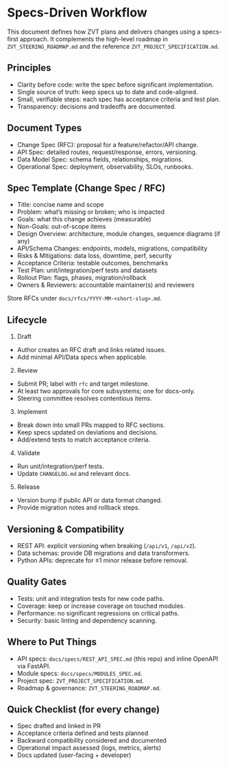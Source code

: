 # Specs-Driven Workflow

This document defines how ZVT plans and delivers changes using a specs-first approach. It complements the high-level roadmap in `ZVT_STEERING_ROADMAP.md` and the reference `ZVT_PROJECT_SPECIFICATION.md`.

## Principles

- Clarity before code: write the spec before significant implementation.
- Single source of truth: keep specs up to date and code-aligned.
- Small, verifiable steps: each spec has acceptance criteria and test plan.
- Transparency: decisions and tradeoffs are documented.

## Document Types

- Change Spec (RFC): proposal for a feature/refactor/API change.
- API Spec: detailed routes, request/response, errors, versioning.
- Data Model Spec: schema fields, relationships, migrations.
- Operational Spec: deployment, observability, SLOs, runbooks.

## Spec Template (Change Spec / RFC)

- Title: concise name and scope
- Problem: what’s missing or broken; who is impacted
- Goals: what this change achieves (measurable)
- Non-Goals: out-of-scope items
- Design Overview: architecture, module changes, sequence diagrams (if any)
- API/Schema Changes: endpoints, models, migrations, compatibility
- Risks & Mitigations: data loss, downtime, perf, security
- Acceptance Criteria: testable outcomes, benchmarks
- Test Plan: unit/integration/perf tests and datasets
- Rollout Plan: flags, phases, migration/rollback
- Owners & Reviewers: accountable maintainer(s) and reviewers

Store RFCs under `docs/rfcs/YYYY-MM-<short-slug>.md`.

## Lifecycle

1) Draft
- Author creates an RFC draft and links related issues.
- Add minimal API/Data specs when applicable.

2) Review
- Submit PR; label with `rfc` and target milestone.
- At least two approvals for core subsystems; one for docs-only.
- Steering committee resolves contentious items.

3) Implement
- Break down into small PRs mapped to RFC sections.
- Keep specs updated on deviations and decisions.
- Add/extend tests to match acceptance criteria.

4) Validate
- Run unit/integration/perf tests.
- Update `CHANGELOG.md` and relevant docs.

5) Release
- Version bump if public API or data format changed.
- Provide migration notes and rollback steps.

## Versioning & Compatibility

- REST API: explicit versioning when breaking (`/api/v1`, `/api/v2`).
- Data schemas: provide DB migrations and data transformers.
- Python APIs: deprecate for ≥1 minor release before removal.

## Quality Gates

- Tests: unit and integration tests for new code paths.
- Coverage: keep or increase coverage on touched modules.
- Performance: no significant regressions on critical paths.
- Security: basic linting and dependency scanning.

## Where to Put Things

- API specs: `docs/specs/REST_API_SPEC.md` (this repo) and inline OpenAPI via FastAPI.
- Module specs: `docs/specs/MODULES_SPEC.md`.
- Project spec: `ZVT_PROJECT_SPECIFICATION.md`.
- Roadmap & governance: `ZVT_STEERING_ROADMAP.md`.

## Quick Checklist (for every change)

- Spec drafted and linked in PR
- Acceptance criteria defined and tests planned
- Backward compatibility considered and documented
- Operational impact assessed (logs, metrics, alerts)
- Docs updated (user-facing + developer)

